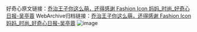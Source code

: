 好奇心原文链接：[乔治王子你这么萌，还得感谢 Fashion Icon 妈妈_时尚_好奇心日报-吴亭蓉](https://www.qdaily.com/articles/4401.html)
WebArchive归档链接：[乔治王子你这么萌，还得感谢 Fashion Icon 妈妈_时尚_好奇心日报-吴亭蓉](http://web.archive.org/web/20190623155713/https://www.qdaily.com/articles/4401.html)
![image](http://ww3.sinaimg.cn/large/007d5XDply1g3w22dte1jj30u052xb29)